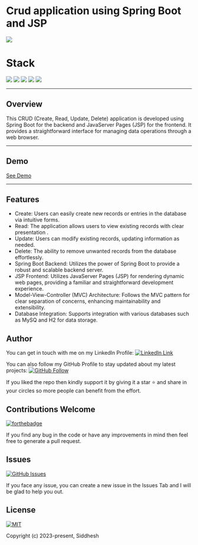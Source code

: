 # Crud application using Spring Boot and JSP

![](https://img.shields.io/badge/build-success-brightgreen.svg)

# Stack

![](https://img.shields.io/badge/java-✓-blue.svg)
![](https://img.shields.io/badge/spring-✓-blue.svg)
![](https://img.shields.io/badge/jsp-✓-blue.svg)
![](https://img.shields.io/badge/tomcat-✓-blue.svg)
![](https://img.shields.io/badge/mysql-✓-blue.svg)

---

## Overview

This CRUD (Create, Read, Update, Delete) application is developed using Spring Boot for the backend and JavaServer Pages (JSP) for the frontend. It provides a straightforward interface for managing data operations through a web browser.

---

## Demo

[See Demo](https://youtu.be/MkvOHkwOZWY)

---

## Features

- Create: Users can easily create new records or entries in the database via intuitive forms.
- Read: The application allows users to view existing records with clear presentation .
- Update: Users can modify existing records, updating information as needed.
- Delete: The ability to remove unwanted records from the database effortlessly.
- Spring Boot Backend: Utilizes the power of Spring Boot to provide a robust and scalable backend server.
- JSP Frontend: Utilizes JavaServer Pages (JSP) for rendering dynamic web pages, providing a familiar and straightforward development experience.
- Model-View-Controller (MVC) Architecture: Follows the MVC pattern for clear separation of concerns, enhancing maintainability and extensibility.
- Database Integration: Supports integration with various databases such as MySQ and H2 for data storage.

## Author

You can get in touch with me on my LinkedIn Profile: [![LinkedIn Link](https://img.shields.io/badge/Connect-siddhesh-blue.svg?logo=linkedin&longCache=true&style=social&label=Follow)](https://www.linkedin.com/in/siddheshpawar22)

You can also follow my GitHub Profile to stay updated about my latest projects: [![GitHub Follow](https://img.shields.io/badge/Connect-siddhesh-blue.svg?logo=Github&longCache=true&style=social&label=Follow)](https://github.com/Siddpawar9222/)

If you liked the repo then kindly support it by giving it a star ⭐ and share in your circles so more people can benefit from the effort.

## Contributions Welcome

[![forthebadge](https://forthebadge.com/images/badges/built-with-love.svg)](#)

If you find any bug in the code or have any improvements in mind then feel free to generate a pull request.

## Issues

[![GitHub Issues](https://img.shields.io/github/issues/Siddpawar9222/ImageUploadAndDownload.svg?style=flat&label=Issues&maxAge=2592000)](https://github.com/Siddpawar9222/ImageUploadAndDownload/issues)

If you face any issue, you can create a new issue in the Issues Tab and I will be glad to help you out.

## License

[![MIT](https://img.shields.io/cocoapods/l/AFNetworking.svg?style=style&label=License&maxAge=2592000)](../master/LICENSE)

Copyright (c) 2023-present, Siddhesh
